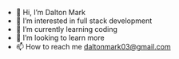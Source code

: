 - 👋 Hi, I’m Dalton Mark 
- 👀 I’m interested in full stack development 
- 🌱 I’m currently learning coding 
- 💞️ I’m looking to learn more
- 📫 How to reach me daltonmark03@gmail.com

<!---
daltonmark20/daltonmark20 is a ✨ special ✨ repository because its `README.md` (this file) appears on your GitHub profile.
You can click the Preview link to take a look at your changes.
--->
